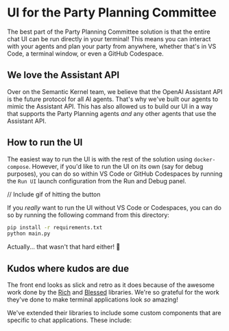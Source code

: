 # UI for the Party Planning Committee

The best part of the Party Planning Committee solution is that the entire chat UI can be
run directly in your terminal! This means you can interact with your agents and plan your
party from anywhere, whether that's in VS Code, a terminal window, or even a GitHub Codespace.

## We love the Assistant API
Over on the Semantic Kernel team, we believe that the OpenAI Assistant API is the future
protocol for all AI agents. That's why we've built our agents to mimic the Assistant API.
This has also allowed us to build our UI in a way that supports the Party Planning agents
_and_ any other agents that use the Assistant API.

## How to run the UI
The easiest way to run the UI is with the rest of the solution using `docker-compose`. However,
if you'd like to run the UI on its own (say for debug purposes), you can do so within VS Code
or GitHub Codespaces by running the `Run UI` launch configuration from the Run and Debug panel.

// Include gif of hitting the button

If you _really_ want to run the UI without VS Code or Codespaces, you can do so by running the
following command from this directory:

```bash
pip install -r requirements.txt
python main.py
```

Actually... that wasn't that hard either! 🎉

## Kudos where kudos are due
The front end looks as slick and retro as it does because of the awesome work done by the
[Rich]() and [Blessed]() libraries. We're so grateful for the work they've done to make
terminal applications look _so_ amazing!

We've extended their libraries to include some custom components that are specific to chat
applications. These include:


